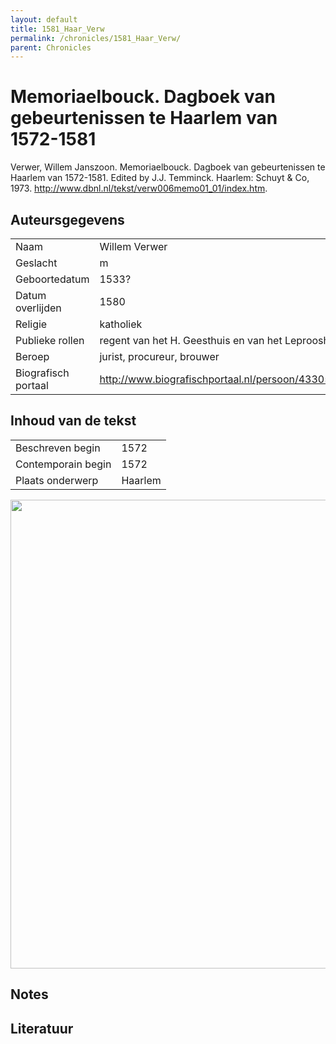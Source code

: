 ```yaml
---
layout: default
title: 1581_Haar_Verw
permalink: /chronicles/1581_Haar_Verw/
parent: Chronicles
--- 
```



# Memoriaelbouck. Dagboek van gebeurtenissen te Haarlem van 1572-1581 

Verwer, Willem Janszoon. Memoriaelbouck. Dagboek van gebeurtenissen te Haarlem van 1572-1581. Edited by J.J. Temminck. Haarlem: Schuyt & Co, 1973. http://www.dbnl.nl/tekst/verw006memo01_01/index.htm. 

## Auteursgegevens 

| | | 
| --------------- | --------------- | 
| Naam | Willem Verwer | 
| Geslacht | m | 
| Geboortedatum | 1533? | 
| Datum overlijden | 1580 | 
| Religie | katholiek | 
| Publieke rollen | regent van het H. Geesthuis en van het Leprooshuis | 
| Beroep | jurist, procureur, brouwer | 
| Biografisch portaal | http://www.biografischportaal.nl/persoon/43305042 | 

## Inhoud van de tekst 

| | | 
| --------------- | --------------- | 
| Beschreven begin | 1572 | 
| Contemporain begin | 1572 | 
| Plaats onderwerp | Haarlem | 

[<img src="..\..\barplots_chronicles\1581_Haar_Verw.jpg" width="750"/>](..\..\barplots_chronicles\1581_Haar_Verw.jpg) 

## Notes 

## Literatuur 

